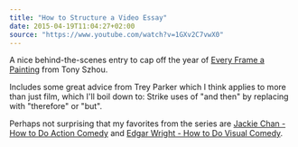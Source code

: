 ```yaml
---
title: "How to Structure a Video Essay"
date: 2015-04-19T11:04:27+02:00
source: "https://www.youtube.com/watch?v=1GXv2C7vwX0"
---
```


A nice behind-the-scenes entry to cap off the year of [Every Frame a Painting](https://www.youtube.com/channel/UCjFqcJQXGZ6T6sxyFB-5i6A) from Tony Szhou.

Includes some great advice from Trey Parker which I think applies to more than just film, which I'll boil down to: Strike uses of "and then" by replacing with "therefore" or "but".

Perhaps not surprising that my favorites from the series are [Jackie Chan - How to Do Action Comedy](https://www.youtube.com/watch?v=Z1PCtIaM_GQ) and [Edgar Wright - How to Do Visual Comedy](https://www.youtube.com/watch?v=3FOzD4Sfgag).
